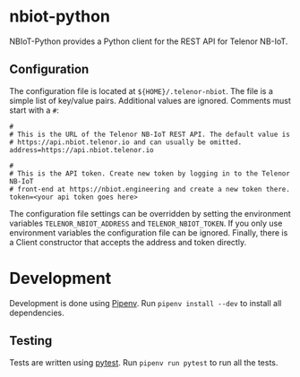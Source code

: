 # nbiot-python
NBIoT-Python provides a Python client for the REST API for Telenor NB-IoT.

## Configuration

The configuration file is located at `${HOME}/.telenor-nbiot`. The file is a simple
list of key/value pairs. Additional values are ignored. Comments must start
with a `#`:

    #
    # This is the URL of the Telenor NB-IoT REST API. The default value is
    # https://api.nbiot.telenor.io and can usually be omitted.
    address=https://api.nbiot.telenor.io

    #
    # This is the API token. Create new token by logging in to the Telenor NB-IoT
    # front-end at https://nbiot.engineering and create a new token there.
    token=<your api token goes here>


The configuration file settings can be overridden by setting the environment
variables `TELENOR_NBIOT_ADDRESS` and `TELENOR_NBIOT_TOKEN`. If you only use environment variables
the configuration file can be ignored.  Finally, there is a Client constructor that
accepts the address and token directly.

# Development

Development is done using [Pipenv](https://docs.pipenv.org/).  Run `pipenv install --dev` to install all dependencies.

## Testing

Tests are written using [pytest](https://pytest.org/).  Run `pipenv run pytest` to run all the tests.